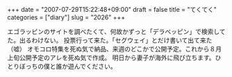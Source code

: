 +++
date = "2007-07-29T15:22:48+09:00"
draft = false
title = "てくてく"
categories = ["diary"]
slug = "2026"
+++

エゴラッピンのサイトを調べたくて、何故かずっと「デラベッピン」で検索してた。出るわけない。
投票行って来た。「セグウェイ」とだけ書いて出て来た（嘘）
オモコロ特集を死ぬ気で納品、来週のどこかで公開予定。これから８月上旬公開予定のアレを死ぬ気で作成。
明日から妻子が海外に飛び立ちます。ひとりぼっちの僕と誰か遊んでください。
